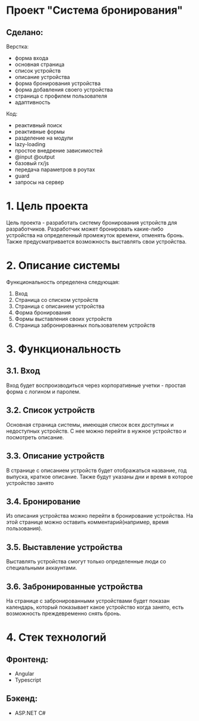 # Проект "Система бронирования"

## Сделано:
Верстка:
- форма входа
- основная страница
- список устройств
- описание устройства
- форма бронирования устройства
- форма добавления своего устройства
- страница с профилем пользователя
- адаптивность

Код:
- реактивный поиск
- реактивные формы
- разделение на модули
- lazy-loading
- простое внедрение зависимостей
- @input @output
- базовый rx/js
- передача параметров в роутах
- guard
- запросы на сервер

# 1. Цель проекта

Цель проекта - разработать систему бронирования устройств для разработчиков. Разработчик может бронировать какие-либо устройства на определенный промежуток времени, отменять бронь. Также предусматривается возможность выставлять свои устройства.

# 2. Описание системы

Функциональность определена следующая:

1. Вход
2. Страница со списком устройств
3. Страница с описанием устройства
4. Форма бронирования
5. Формы выставления своих устройств
6. Страница забронированных пользователем устройств

# 3. Функциональность
## 3.1. Вход

  Вход будет воспроизводиться через корпоративные учетки - простая форма с логином и паролем.

## 3.2. Список устройств

  Основная страница системы, имеющая список всех доступных и недоступных устройств. С нее можно перейти в нужное устройство и посмотреть описание.

## 3.3. Описание устройств

  В странице с описанием устройств будет отображаться название, год выпуска, краткое описание. Также будут указаны дни и время в которое устройство занято

## 3.4. Бронирование

  Из описания устройства можно перейти в бронирование устройства. На этой странице можно оставить комментарий(например, время пользования).

## 3.5. Выставление устройства

  Выставлять устройства смогут только определенные люди со специальными аккаунтами.

## 3.6. Забронированные устройства

  На странице с забронированными устройствами будет показан календарь, который показывает какое устройство когда занято, есть возможность преждевременно снять бронь.

# 4. Стек технологий

## Фронтенд: 
  - Angular
  - Typescript
## Бэкенд:
  - ASP.NET C#

